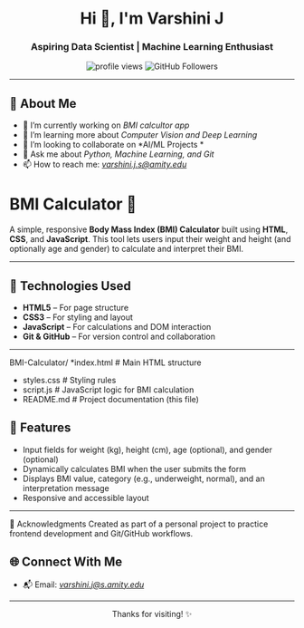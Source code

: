 <h1 align="center">Hi 👋, I'm Varshini J </h1>
<h3 align="center">Aspiring Data Scientist | Machine Learning Enthusiast</h3>

<p align="center">
  <img src="https://komarev.com/ghpvc/?username=0AkshathaV&label=Profile%20views&color=0e75b6&style=flat" alt="profile views" />
  <img src="https://img.shields.io/github/followers/0AkshathaV?label=Followers&style=social" alt="GitHub Followers" />
</p>

---

## 📖 About Me

- 🔭 I’m currently working on *BMI calcultor app*
- 🌱 I’m learning more about *Computer Vision and Deep Learning*
- 👯 I’m looking to collaborate on *AI/ML Projects *
- 💬 Ask me about *Python, Machine Learning, and Git*
- 📫 How to reach me: *varshini.j.s@amity.edu*

# BMI Calculator 🧮

A simple, responsive **Body Mass Index (BMI) Calculator** built using **HTML**, **CSS**, and **JavaScript**. This tool lets users input their weight and height (and optionally age and gender) to calculate and interpret their BMI.

---

## 🔧 Technologies Used

- **HTML5** – For page structure
- **CSS3** – For styling and layout
- **JavaScript** – For calculations and DOM interaction
- **Git & GitHub** – For version control and collaboration

---
BMI-Calculator/
*index.html # Main HTML structure
* styles.css # Styling rules
*  script.js # JavaScript logic for BMI calculation
  * README.md # Project documentation (this file)

## 🚀 Features

- Input fields for weight (kg), height (cm), age (optional), and gender (optional)
- Dynamically calculates BMI when the user submits the form
- Displays BMI value, category (e.g., underweight, normal), and an interpretation message
- Responsive and accessible layout

---


🤝 Acknowledgments
Created as part of a personal project to practice frontend development and Git/GitHub workflows.



## 🌐 Connect With Me
- 📬 Email: *varshini.j@s.amity.edu*

---

<p align="center">Thanks for visiting! ✨</p>
